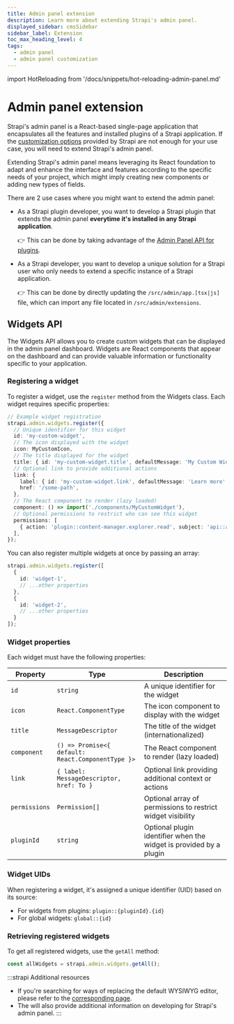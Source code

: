 ```yaml
---
title: Admin panel extension
description: Learn more about extending Strapi's admin panel.
displayed_sidebar: cmsSidebar
sidebar_label: Extension
toc_max_heading_level: 4
tags:
  - admin panel
  - admin panel customization
---
```


import HotReloading from '/docs/snippets/hot-reloading-admin-panel.md'

# Admin panel extension

Strapi's admin panel is a React-based single-page application that encapsulates all the features and installed plugins of a Strapi application. If the [customization options](/cms/admin-panel-customization/options) provided by Strapi are not enough for your use case, you will need to extend Strapi's admin panel.

Extending Strapi's admin panel means leveraging its React foundation to adapt and enhance the interface and features according to the specific needs of your project, which might imply creating new components or adding new types of fields.

There are 2 use cases where you might want to extend the admin panel:

- As a Strapi plugin developer, you want to develop a Strapi plugin that extends the admin panel **everytime it's installed in any Strapi application**.

  👉 This can be done by taking advantage of the [Admin Panel API for plugins](/cms/plugins-development/admin-panel-api).

- As a Strapi developer, you want to develop a unique solution for a Strapi user who only needs to extend a specific instance of a Strapi application.

  👉 This can be done by directly updating the `/src/admin/app.[tsx|js]` file, which can import any file located in `/src/admin/extensions`.

## Widgets API

The Widgets API allows you to create custom widgets that can be displayed in the admin panel dashboard. Widgets are React components that appear on the dashboard and can provide valuable information or functionality specific to your application.

### Registering a widget

To register a widget, use the `register` method from the Widgets class. Each widget requires specific properties:

```typescript
// Example widget registration
strapi.admin.widgets.register({
  // Unique identifier for this widget
  id: 'my-custom-widget',
  // The icon displayed with the widget
  icon: MyCustomIcon,
  // The title displayed for the widget
  title: { id: 'my-custom-widget.title', defaultMessage: 'My Custom Widget' },
  // Optional link to provide additional actions
  link: {
    label: { id: 'my-custom-widget.link', defaultMessage: 'Learn more' },
    href: '/some-path',
  },
  // The React component to render (lazy loaded)
  component: () => import('./components/MyCustomWidget'),
  // Optional permissions to restrict who can see this widget
  permissions: [
    { action: 'plugin::content-manager.explorer.read', subject: 'api::article.article' }
  ],
});
```

You can also register multiple widgets at once by passing an array:

```typescript
strapi.admin.widgets.register([
  {
    id: 'widget-1',
    // ...other properties
  },
  {
    id: 'widget-2',
    // ...other properties
  }
]);
```

### Widget properties

Each widget must have the following properties:

| Property | Type | Description |
|----------|------|-------------|
| `id` | `string` | A unique identifier for the widget |
| `icon` | `React.ComponentType` | The icon component to display with the widget |
| `title` | `MessageDescriptor` | The title of the widget (internationalized) |
| `component` | `() => Promise<{ default: React.ComponentType }>` | The React component to render (lazy loaded) |
| `link` | `{ label: MessageDescriptor, href: To }` | Optional link providing additional context or actions |
| `permissions` | `Permission[]` | Optional array of permissions to restrict widget visibility |
| `pluginId` | `string` | Optional plugin identifier when the widget is provided by a plugin |

### Widget UIDs

When registering a widget, it's assigned a unique identifier (UID) based on its source:

- For widgets from plugins: `plugin::{pluginId}.{id}`
- For global widgets: `global::{id}`

### Retrieving registered widgets

To get all registered widgets, use the `getAll` method:

```typescript
const allWidgets = strapi.admin.widgets.getAll();
```

:::strapi Additional resources
* If you're searching for ways of replacing the default WYSIWYG editor, please refer to the [corresponding page](/cms/admin-panel-customization/wysiwyg-editor).
* The <ExternalLink to="https://design-system.strapi.io/?path=/docs/getting-started-welcome--docs" text="Strapi Design System documentation"/> will also provide additional information on developing for Strapi's admin panel.
:::

<HotReloading />
